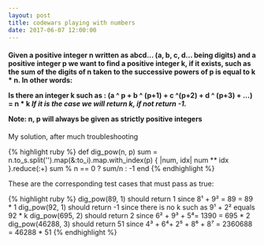 ```yaml
---
layout: post
title: codewars playing with numbers
date: 2017-06-07 12:00:00
---
```

<h4><p>Given a positive integer n written as abcd... (a, b, c, d... being digits) and a positive integer p we want to find a positive integer k, if it exists, such as the sum of the digits of n taken to the successive powers of p is equal to k * n. In other words:</p>

<p>Is there an integer k such as : (a ^ p + b ^ (p+1) + c ^(p+2) + d ^ (p+3) + ...) = n * k
<i>If it is the case we will return k, if not return -1.</i></p>

<p>Note: n, p will always be given as strictly positive integers</p></h4>

<p>My solution, after much troubleshooting</p>
{% highlight ruby %}
def dig_pow(n, p)
  sum = n.to_s.split('').map(&:to_i).map.with_index(p) { |num, idx| num ** idx }.reduce(:+)
  sum % n == 0 ? sum/n : -1
end
{% endhighlight %}

<p>These are the corresponding test cases that must pass as true:</p>
{% highlight ruby %}
dig_pow(89, 1) should return 1 since 8¹ + 9² = 89 = 89 * 1
dig_pow(92, 1) should return -1 since there is no k such as 9¹ + 2² equals 92 * k
dig_pow(695, 2) should return 2 since 6² + 9³ + 5⁴= 1390 = 695 * 2
dig_pow(46288, 3) should return 51 since 4³ + 6⁴+ 2⁵ + 8⁶ + 8⁷ = 2360688 = 46288 * 51
{% endhighlight %}
